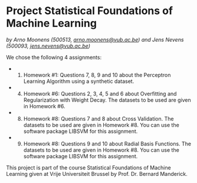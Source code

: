 # Project Statistical Foundations of Machine Learning

_by Arno Moonens (500513, arno.moonens@vub.ac.be) and Jens Nevens (500093, jens.nevens@vub.ac.be)_

We chose the following 4 assignments:

  - 1) Homework #1: Questions 7, 8, 9 and 10 about the Perceptron Learning Algorithm using a synthetic dataset.
  - 4) Homework #6: Questions 2, 3, 4, 5 and 6 about Overfitting and Regularization with Weight Decay. The datasets to be used are given in Homework #6.
  - 8) Homework #8: Questions 7 and 8 about Cross Validation. The datasets to be used are given in Homework #8. You can use the software package LIBSVM for this assignment.
  - 9) Homework #8: Questions 9 and 10 about Radial Basis Functions. The datasets to be used are given in Homework #8. You can use the software package LIBSVM for this assignment.

This project is part of the course Statistical Foundations of Machine Learning given at Vrije Universiteit Brussel by Prof. Dr. Bernard Manderick.

